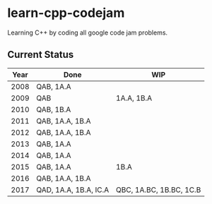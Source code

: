 # learn-cpp-codejam
Learning C++ by coding all google code jam problems.

## Current Status
|Year|Done     |WIP   |
|----|---------|------|
|2008|QAB, 1A.A|      |
|2009|QAB      |1A.A, 1B.A      |
|2010|QAB, 1B.A|      |
|2011|QAB, 1A.A, 1B.A|      |
|2012|QAB, 1A.A, 1B.A|      |
|2013|QAB, 1A.A|      |
|2014|QAB, 1A.A|      |
|2015|QAB, 1A.A|1B.A  |
|2016|QAB, 1A.A, 1B.A|      |
|2017|QAD, 1A.A, 1B.A, IC.A|QBC, 1A.BC, 1B.BC, 1C.B|
